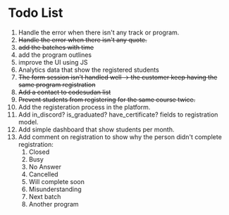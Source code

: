 # Todo List

1. Handle the error when there isn't any track or program.
2. ~~Handle the error when there isn't any quote.~~
3. ~~add the batches with time~~
4. add the program outlines
5. improve the UI using JS
6. Analytics data that show the registered students
7. ~~The form session isn't handled well -> the customer keep having the same program registration~~
8. ~~Add a contact to codesudan list~~
9. ~~Prevent students from registering for the same course twice.~~
10. Add the registeration process in the platform.
11. Add in_discord? is_graduated? have_certificate? fields to registration model.
12. Add simple dashboard that show students per month.
13. Add comment on registration to show why the person didn't complete registration: 
    1. Closed 
    2. Busy
    3. No Answer
    4. Cancelled 
    5. Will complete soon 
    6. Misunderstanding 
    7. Next batch 
    8. Another program

